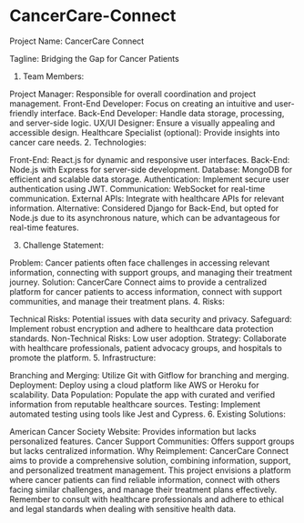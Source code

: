 # CancerCare-Connect
Project Name: CancerCare Connect

Tagline: Bridging the Gap for Cancer Patients

1. Team Members:

Project Manager: Responsible for overall coordination and project management.
Front-End Developer: Focus on creating an intuitive and user-friendly interface.
Back-End Developer: Handle data storage, processing, and server-side logic.
UX/UI Designer: Ensure a visually appealing and accessible design.
Healthcare Specialist (optional): Provide insights into cancer care needs.
2. Technologies:

Front-End: React.js for dynamic and responsive user interfaces.
Back-End: Node.js with Express for server-side development.
Database: MongoDB for efficient and scalable data storage.
Authentication: Implement secure user authentication using JWT.
Communication: WebSocket for real-time communication.
External APIs: Integrate with healthcare APIs for relevant information.
Alternative: Considered Django for Back-End, but opted for Node.js due to its asynchronous nature, which can be advantageous for real-time features.

3. Challenge Statement:

Problem: Cancer patients often face challenges in accessing relevant information, connecting with support groups, and managing their treatment journey.
Solution: CancerCare Connect aims to provide a centralized platform for cancer patients to access information, connect with support communities, and manage their treatment plans.
4. Risks:

Technical Risks: Potential issues with data security and privacy. Safeguard: Implement robust encryption and adhere to healthcare data protection standards.
Non-Technical Risks: Low user adoption. Strategy: Collaborate with healthcare professionals, patient advocacy groups, and hospitals to promote the platform.
5. Infrastructure:

Branching and Merging: Utilize Git with Gitflow for branching and merging.
Deployment: Deploy using a cloud platform like AWS or Heroku for scalability.
Data Population: Populate the app with curated and verified information from reputable healthcare sources.
Testing: Implement automated testing using tools like Jest and Cypress.
6. Existing Solutions:

American Cancer Society Website: Provides information but lacks personalized features.
Cancer Support Communities: Offers support groups but lacks centralized information.
Why Reimplement: CancerCare Connect aims to provide a comprehensive solution, combining information, support, and personalized treatment management.
This project envisions a platform where cancer patients can find reliable information, connect with others facing similar challenges, and manage their treatment plans effectively. Remember to consult with healthcare professionals and adhere to ethical and legal standards when dealing with sensitive health data.
